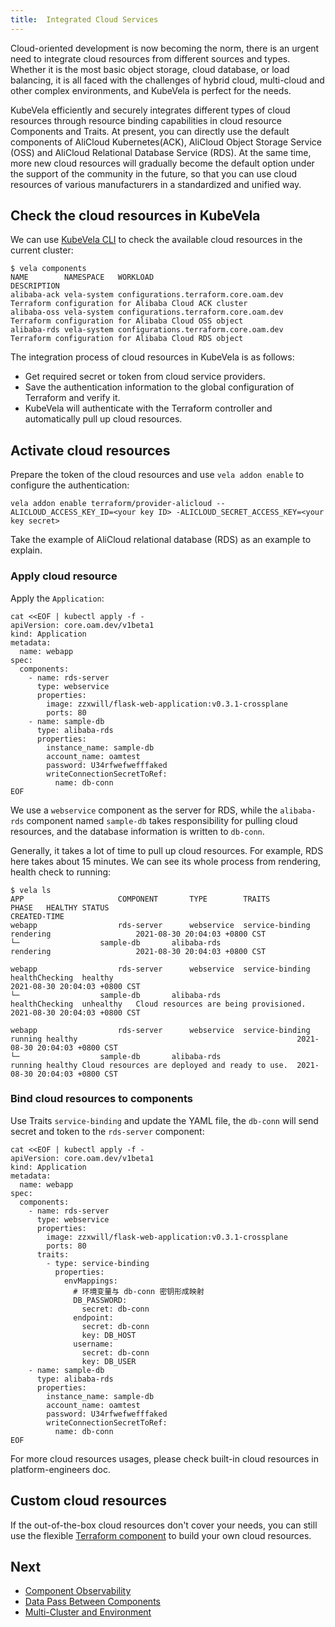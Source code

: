 ```yaml
---
title:  Integrated Cloud Services
---
```


Cloud-oriented development is now becoming the norm, there is an urgent need to integrate cloud resources from different sources and types. Whether it is the most basic object storage, cloud database, or load balancing, it is all faced with the challenges of hybrid cloud, multi-cloud and other complex environments, and KubeVela is perfect for the needs.

KubeVela efficiently and securely integrates different types of cloud resources through resource binding capabilities in cloud resource Components and Traits. At present, you can directly use the default components of AliCloud Kubernetes(ACK), AliCloud Object Storage Service (OSS) and AliCloud Relational Database Service (RDS). At the same time, more new cloud resources will gradually become the default option under the support of the community in the future, so that you can use cloud resources of various manufacturers in a standardized and unified way.

## Check the cloud resources in KubeVela

We can use [KubeVela CLI](../getting-started/quick-install#3-Get-KubeVela-CLI) to check the available cloud resources in the current cluster:

```shell
$ vela components
NAME        NAMESPACE  	WORKLOAD                             	DESCRIPTION                                                            
alibaba-ack	vela-system	configurations.terraform.core.oam.dev	Terraform configuration for Alibaba Cloud ACK cluster       
alibaba-oss	vela-system	configurations.terraform.core.oam.dev	Terraform configuration for Alibaba Cloud OSS object        
alibaba-rds	vela-system	configurations.terraform.core.oam.dev	Terraform configuration for Alibaba Cloud RDS object        
```

The integration process of cloud resources in KubeVela is as follows:

- Get required secret or token from cloud service providers.
- Save the authentication information to the global configuration of Terraform and verify it.
- KubeVela will authenticate with the Terraform controller and automatically pull up cloud resources.

## Activate cloud resources

Prepare the token of the cloud resources and use `vela addon enable` to configure the authentication:

```shell
vela addon enable terraform/provider-alicloud --ALICLOUD_ACCESS_KEY_ID=<your key ID> -ALICLOUD_SECRET_ACCESS_KEY=<your key secret>
```

Take the example of AliCloud relational database (RDS) as an example to explain.

### Apply cloud resource

Apply the `Application`:

```shell
cat <<EOF | kubectl apply -f -
apiVersion: core.oam.dev/v1beta1
kind: Application
metadata:
  name: webapp
spec:
  components:
    - name: rds-server
      type: webservice
      properties:
        image: zzxwill/flask-web-application:v0.3.1-crossplane
        ports: 80
    - name: sample-db
      type: alibaba-rds
      properties:
        instance_name: sample-db
        account_name: oamtest
        password: U34rfwefwefffaked
        writeConnectionSecretToRef:
          name: db-conn
EOF
```

We use a `webservice` component as the server for RDS, while the `alibaba-rds` component named `sample-db` takes responsibility for pulling cloud resources, and the database information is written to `db-conn`.

Generally, it takes a lot of time to pull up cloud resources. For example, RDS here takes about 15 minutes. We can see its whole process from rendering, health check to running:

```
$ vela ls                  
APP                  	COMPONENT     	TYPE       	TRAITS            	PHASE  	HEALTHY	STATUS                                        	CREATED-TIME 
webapp               	rds-server    	webservice 	service-binding   	rendering	       	      	2021-08-30 20:04:03 +0800 CST
└─                 	sample-db     	alibaba-rds	                  	rendering	       	      	2021-08-30 20:04:03 +0800 CST

webapp               	rds-server    	webservice 	service-binding   	healthChecking	healthy  	                                      	2021-08-30 20:04:03 +0800 CST
└─                 	sample-db     	alibaba-rds	                  	healthChecking	unhealthy	Cloud resources are being provisioned.	2021-08-30 20:04:03 +0800 CST

webapp               	rds-server    	webservice 	service-binding   	running	healthy	                                              	2021-08-30 20:04:03 +0800 CST
└─                 	sample-db     	alibaba-rds	                  	running	healthy	Cloud resources are deployed and ready to use.	2021-08-30 20:04:03 +0800 CST
```

### Bind cloud resources to components

Use Traits `service-binding` and update the YAML file, the `db-conn` will send secret and token to the `rds-server` component:

```shell
cat <<EOF | kubectl apply -f -
apiVersion: core.oam.dev/v1beta1
kind: Application
metadata:
  name: webapp
spec:
  components:
    - name: rds-server
      type: webservice
      properties:
        image: zzxwill/flask-web-application:v0.3.1-crossplane
        ports: 80
      traits:
        - type: service-binding
          properties:
            envMappings:
              # 环境变量与 db-conn 密钥形成映射
              DB_PASSWORD:
                secret: db-conn                             
              endpoint:
                secret: db-conn
                key: DB_HOST          
              username:
                secret: db-conn
                key: DB_USER
    - name: sample-db
      type: alibaba-rds
      properties:
        instance_name: sample-db
        account_name: oamtest
        password: U34rfwefwefffaked
        writeConnectionSecretToRef:
          name: db-conn
EOF
```

For more cloud resources usages, please check built-in cloud resources in platform-engineers doc.

## Custom cloud resources

If the out-of-the-box cloud resources don't cover your needs, you can still use the flexible [Terraform component](../platform-engineers/components/component-terraform) to build your own cloud resources.

## Next

- [Component Observability](./component-observability)
- [Data Pass Between Components ](./component-dependency-parameter)
- [Multi-Cluster and Environment](./multi-app-env-cluster)